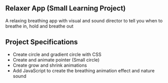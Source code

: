 ## Relaxer App (Small Learning Project)

A relaxing breathing app with visual and sound director to tell you when to breathe in, hold and breathe out

## Project Specifications

- Create circle and gradient circle with CSS
- Create and animate pointer (Small circle)
- Create grow and shrink animations
- Add JavaScript to create the breathing animation effect and nature sound
